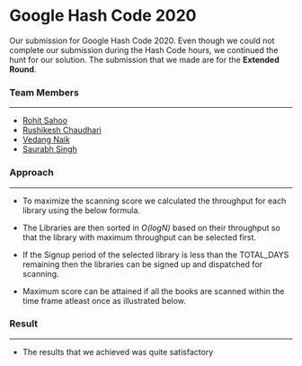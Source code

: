 # Google Hash Code 2020
Our submission for Google Hash Code 2020. Even though we could not complete our submission during the Hash Code hours, we continued the hunt for our solution. The submission that we made are for the **Extended Round**.

### Team Members

------------

- [Rohit Sahoo](https://github.com/sahoo-rohit "Rohit Sahoo")
- [Rushikesh Chaudhari](https://github.com/Reyano132 "Rushikesh Chaudhari")
- [Vedang Naik](https://github.com/vedang08 "Vedang Naik")
- [Saurabh Singh](https://github.com/Saurabh-Singh-00 "Saurabh Singh")

### Approach

------------

- To maximize the scanning score we calculated the throughput for each library using the below formula.

- The Libraries are then sorted in *O(logN)* based on their throughput so that the library with maximum throughput can be selected first.

- If the Signup period of the selected library is less than the TOTAL_DAYS remaining then the libraries can be signed up and dispatched for scanning.

- Maximum score can be attained if all the books are scanned within the time frame atleast once as illustrated below.


### Result

------------

- The results that we achieved was quite satisfactory

